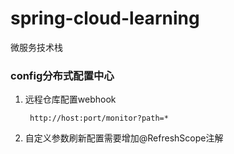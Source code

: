 # spring-cloud-learning
微服务技术栈

### config分布式配置中心

1. 远程仓库配置webhook
    
        http://host:port/monitor?path=*
    
2. 自定义参数刷新配置需要增加@RefreshScope注解
